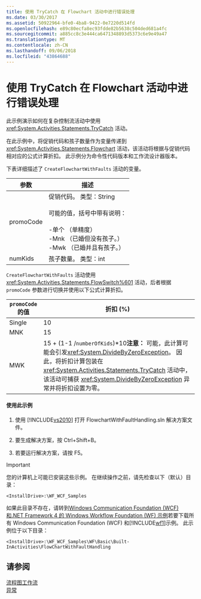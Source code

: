 ```yaml
---
title: 使用 TryCatch 在 Flowchart 活动中进行错误处理
ms.date: 03/30/2017
ms.assetid: 50922964-bfe0-4ba8-9422-0e7220d514fd
ms.openlocfilehash: e89c80ecfa8ec93fdde82b5638c504ded681a4fc
ms.sourcegitcommit: a885cc8c3e444ca6471348893d5373c6e9e49a47
ms.translationtype: MT
ms.contentlocale: zh-CN
ms.lasthandoff: 09/06/2018
ms.locfileid: "43864688"
---
```

# <a name="fault-handling-in-a-flowchart-activity-using-trycatch"></a>使用 TryCatch 在 Flowchart 活动中进行错误处理
此示例演示如何在复杂控制流活动中使用 <xref:System.Activities.Statements.TryCatch> 活动。  
  
 在此示例中，将促销代码和孩子数量作为变量传递到 <xref:System.Activities.Statements.Flowchart> 活动，该活动将根据与促销代码相对应的公式计算折扣。 此示例分为命令性代码版本和工作流设计器版本。   
  
 下表详细描述了 `CreateFlowchartWithFaults` 活动的变量。  
  
|参数|描述|  
|----------------|-----------------|  
|promoCode|促销代码。 类型：String<br /><br /> 可能的值，括号中带有说明：<br /><br /> -单个 （单精度）<br />-Mnk （已婚但没有孩子。）<br />-Mwk （已婚并且有孩子。）|  
|numKids|孩子数量。 类型：int|  
  
 `CreateFlowchartWithFaults` 活动使用 <xref:System.Activities.Statements.FlowSwitch%601> 活动，后者根据 `promoCode` 参数进行切换并使用以下公式计算折扣。  
  
|`promoCode` 的值|折扣 (%)|  
|--------------------------|--------------------|  
|Single|10|  
|MNK|15|  
|MWK|15 + (1-1 /`numberOfKids`)\*10**注意：** 可能，此计算可能会引发<xref:System.DivideByZeroException>。 因此，将折扣计算包装在 <xref:System.Activities.Statements.TryCatch> 活动中，该活动可捕获 <xref:System.DivideByZeroException> 异常并将折扣设置为零。|  
  
#### <a name="to-use-this-sample"></a>使用此示例  
  
1.  使用 [!INCLUDE[vs2010](../../../../includes/vs2010-md.md)] 打开 FlowchartWithFaultHandling.sln 解决方案文件。  
  
2.  要生成解决方案，按 Ctrl+Shift+B。  
  
3.  若要运行解决方案，请按 F5。  
  
> [!IMPORTANT]
>  您的计算机上可能已安装这些示例。 在继续操作之前，请先检查以下（默认）目录：  
>   
>  `<InstallDrive>:\WF_WCF_Samples`  
>   
>  如果此目录不存在，请转到[Windows Communication Foundation (WCF) 和.NET Framework 4 的 Windows Workflow Foundation (WF) 示例](https://go.microsoft.com/fwlink/?LinkId=150780)若要下载所有 Windows Communication Foundation (WCF) 和[!INCLUDE[wf1](../../../../includes/wf1-md.md)]示例。 此示例位于以下目录：  
>   
>  `<InstallDrive>:\WF_WCF_Samples\WF\Basic\Built-InActivities\FlowChartWithFaultHandling`  
  
## <a name="see-also"></a>请参阅  
 [流程图工作流](../../../../docs/framework/windows-workflow-foundation/flowchart-workflows.md)  
 [异常](../../../../docs/framework/windows-workflow-foundation/exceptions.md)

